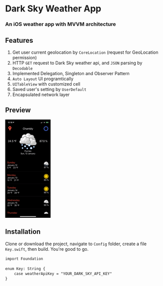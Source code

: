 # Dark Sky Weather App
### An iOS weather app with MVVM architecture

## Features
1. Get user current geolocation by `CoreLocation` (request for GeoLocation permission)
1. HTTP `GET` request to Dark Sky weather api, and `JSON` parsing by `Decodable`
1. Implemented Delegation, Singleton and Observer Pattern
1. `Auto Layout` UI programtically
1. `UITableView` with customized cell
1. Saved user's setting by `UserDefault`
1. Encapsulated network layer

## Preview
![preiview](preview/preview.gif)

## Installation
Clone or download the project, navigate to `Config` folder, create a file `Key.swift`, then build. You're good to go.
```
import Foundation

enum Key: String {
    case weatherApiKey = "YOUR_DARK_SKY_API_KEY"
}
```
